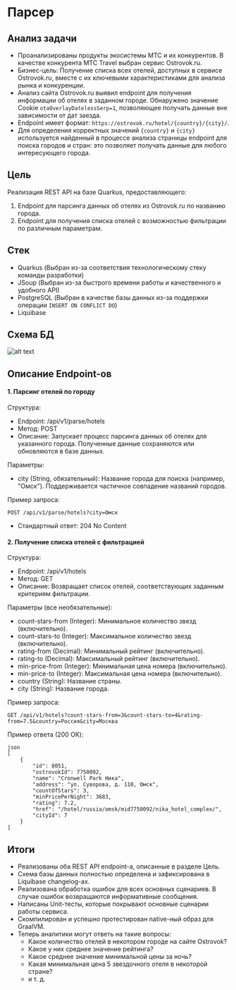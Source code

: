 # Парсер

## Анализ задачи
- Проанализированы продукты экосистемы МТС и их конкурентов. В качестве конкурента MTC Travel выбран сервис Ostrovok.ru.
- Бизнес-цель: Получение списка всех отелей, доступных в сервисе Ostrovok.ru, вместе с их ключевыми характеристиками для анализа рынка и конкуренции.
- Анализ сайта Ostrovok.ru выявил endpoint для получения информации об отелях в заданном городе. Обнаружено значение Cookie `otaOverlayDatelessSerp=1`, позволяющее получать данные вне зависимости от дат заезда.
- Endpoint имеет формат: `https://ostrovok.ru/hotel/{country}/{city}/`.
- Для определения корректных значений `{country}` и `{city}` используется найденный в процессе анализа страницы endpoint для поиска городов и стран: это позволяет получать данные для любого интересующего города.


## Цель
Реализация REST API на базе Quarkus, предоставляющего:

1.  Endpoint для парсинга данных об отелях из Ostrovok.ru по названию города.
2.  Endpoint для получения списка отелей с возможностью фильтрации по различным параметрам.


## Стек
- Quarkus (Выбран из-за cоответствия технологическому стеку команды разработки)
- JSoup (Выбран из-за быстрого времени работы и качественного и удобного API)
- PostgreSQL (Выбран в качестве базы данных из-за поддержки операции `INSERT ON CONFLICT DO`)
- Liquibase 

## Схема БД
![alt text](https://i.imgur.com/l2wlZPY.jpeg)

## Описание Endpoint-ов
#### 1. Парсинг отелей по городу
Структура:
- Endpoint: /api/v1/parse/hotels
-  Метод: POST
-  Описание: Запускает процесс парсинга данных об отелях для указанного города. Полученные данные сохраняются или обновляются в базе данных.

Параметры:
- city (String, обязательный): Название города для поиска (например, "Омск"). Поддерживается частичное совпадение названий городов.

Пример запроса:
```
POST /api/v1/parse/hotels?city=Омск
```
- Стандартный ответ: 204 No Content


#### 2. Получение списка отелей с фильтрацией
Структура:
-  Endpoint: /api/v1/hotels
-  Метод: GET
-  Описание: Возвращает список отелей, соответствующих заданным критериям фильтрации.

  Параметры (все необязательные):

  -  count-stars-from (Integer): Минимальное количество звезд (включительно).
  -  count-stars-to (Integer): Максимальное количество звезд (включительно).
  -  rating-from (Decimal): Минимальный рейтинг (включительно).
  -  rating-to (Decimal): Максимальный рейтинг (включительно).
  -  min-price-from (Integer): Минимальная цена номера (включительно).
  -  min-price-to (Integer): Максимальная цена номера (включительно).
  -  country (String): Название страны.
  -  city (String): Название города.

  Пример запроса:

```
GET /api/v1/hotels?count-stars-from=3&count-stars-to=4&rating-from=7.5&country=Россия&city=Москва
```

Пример ответа (200 OK):
```
json
[
    {
        "id": 8051,
        "ostrovokId": 7750092,
        "name": "Cronwell Park Ника",
        "address": "ул. Суворова, д. 110, Омск",
        "countOfStars": 3,
        "minPricePerNight": 3683,
        "rating": 7.2,
        "href": "/hotel/russia/omsk/mid7750092/nika_hotel_complex/",
        "cityId": 7
    }
]
```

## Итоги
-  Реализованы оба REST API endpoint-а, описанные в разделе Цель.
-  Схема базы данных полностью определена и зафиксирована в Liquibase changelog-ах.
-  Реализована обработка ошибок для всех основных сценариев. В случае ошибок возвращаются информативные сообщения.
-  Написаны Unit-тесты, которые покрывают основные сценарии работы сервиса.
-  Скомпилирован и успешно протестирован native-ный образ для GraalVM.
-  Теперь аналитики могут ответь на такие вопросы: 
   - Какое количество отелей в некотором городе на сайте Ostrovok?
   - Какое у них среднее значение рейтинга?
   - Какое среднее значение минимальной цены за ночь?
   - Какая минимальная цена 5 звездочного отеля в некоторой стране?
   - и т. д.
